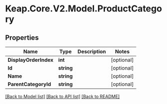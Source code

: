 # Keap.Core.V2.Model.ProductCategory

## Properties

Name | Type | Description | Notes
------------ | ------------- | ------------- | -------------
**DisplayOrderIndex** | **int** |  | [optional] 
**Id** | **string** |  | [optional] 
**Name** | **string** |  | [optional] 
**ParentCategoryId** | **string** |  | [optional] 

[[Back to Model list]](../README.md#documentation-for-models) [[Back to API list]](../README.md#documentation-for-api-endpoints) [[Back to README]](../README.md)

